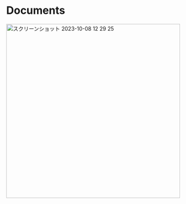 # Documents
<img width="463" alt="スクリーンショット 2023-10-08 12 29 25" src="https://github.com/shun-hagiwara/Documents/assets/147070848/71b17b39-5d20-4553-8af0-ae71b68cd2c8">
